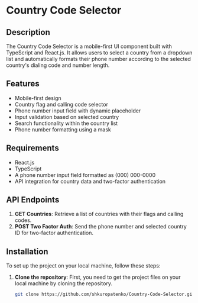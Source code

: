 # Country Code Selector

## Description
The Country Code Selector is a mobile-first UI component built with TypeScript and React.js. It allows users to select a country from a dropdown list and automatically formats their phone number according to the selected country's dialing code and number length.

## Features
- Mobile-first design
- Country flag and calling code selector
- Phone number input field with dynamic placeholder
- Input validation based on selected country
- Search functionality within the country list
- Phone number formatting using a mask

## Requirements
- React.js
- TypeScript
- A phone number input field formatted as (000) 000-0000
- API integration for country data and two-factor authentication

## API Endpoints
1. **GET Countries**: Retrieve a list of countries with their flags and calling codes.
2. **POST Two Factor Auth**: Send the phone number and selected country ID for two-factor authentication.

## Installation
To set up the project on your local machine, follow these steps:

1. **Clone the repository**: First, you need to get the project files on your local machine by cloning the repository.
   ```bash
   git clone https://github.com/shkuropatenko/Country-Code-Selector.git
